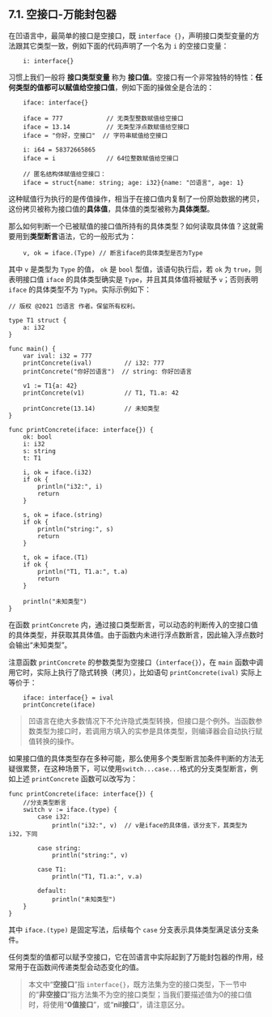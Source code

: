 ## 7.1. 空接口-万能封包器

在凹语言中，最简单的接口是空接口，既 `interface {}`，声明接口类型变量的方法跟其它类型一致，例如下面的代码声明了一个名为 `i` 的空接口变量：
```wa
    i: interface{}
```

习惯上我们一般将 **接口类型变量** 称为 **接口值**。空接口有一个非常独特的特性：**任何类型的值都可以赋值给空接口值**，例如下面的操做全是合法的：
```wa
    iface: interface{}

    iface = 777            // 无类型整数赋值给空接口
    iface = 13.14          // 无类型浮点数赋值给空接口
    iface = "你好，空接口"  // 字符串赋值给空接口

    i: i64 = 58372665865
    iface = i              // 64位整数赋值给空接口

    // 匿名结构体赋值给空接口：
    iface = struct{name: string; age: i32}{name: "凹语言", age: 1}
```

这种赋值行为执行的是传值操作，相当于在接口值内复制了一份原始数据的拷贝，这份拷贝被称为接口值的**具体值**，具体值的类型被称为**具体类型**。

那么如何判断一个已被赋值的接口值所持有的具体类型？如何读取具体值？这就需要用到**类型断言**语法，它的一般形式为：
```wa
    v, ok = iface.(Type) // 断言iface的具体类型是否为Type
```

其中 `v` 是类型为 `Type` 的值， `ok` 是 `bool` 型值，该语句执行后，若 `ok` 为 `true`，则表明接口值 `iface` 的具体类型确实是 `Type`，并且其具体值将被赋予 `v`；否则表明 `iface` 的具体类型不为 `Type`。实际示例如下：
```wa
// 版权 @2021 凹语言 作者。保留所有权利。

type T1 struct {
	a: i32
}

func main() {
	var ival: i32 = 777
	printConcrete(ival)         // i32: 777
	printConcrete("你好凹语言")  // string: 你好凹语言

	v1 := T1{a: 42}
	printConcrete(v1)           // T1, T1.a: 42

    printConcrete(13.14)        // 未知类型
}

func printConcrete(iface: interface{}) {
	ok: bool
	i: i32
	s: string
	t: T1

	i, ok = iface.(i32)
	if ok {
		println("i32:", i)
		return
	}

	s, ok = iface.(string)
	if ok {
		println("string:", s)
        return
	}

	t, ok = iface.(T1)
	if ok {
		println("T1, T1.a:", t.a)
        return
	}

    println("未知类型")
}
```

在函数 `printConcrete` 内，通过接口类型断言，可以动态的判断传入的空接口值的具体类型，并获取其具体值。由于函数内未进行浮点数断言，因此输入浮点数时会输出“未知类型”。

注意函数 `printConcrete` 的参数类型为空接口（`interface{}`），在 `main` 函数中调用它时，实际上执行了隐式转换（拷贝），比如语句 `printConcrete(ival)` 实际上等价于：
```wa
    iface: interface{} = ival
    printConcrete(iface)
```

> 凹语言在绝大多数情况下不允许隐式类型转换，但接口是个例外。当函数参数类型为接口时，若调用方填入的实参是具体类型，则编译器会自动执行赋值转换的操作。

如果接口值的具体类型存在多种可能，那么使用多个类型断言加条件判断的方法无疑很累赘，在这种场景下，可以使用`switch...case...`格式的分支类型断言，例如上述 `printConcrete` 函数可以改写为：
```wa
func printConcrete(iface: interface{}) {
	//分支类型断言
	switch v := iface.(type) {
		case i32:
			println("i32:", v)  // v是iface的具体值，该分支下，其类型为 i32，下同

		case string:
			println("string:", v)

		case T1:
			println("T1, T1.a:", v.a)

		default:
			println("未知类型")
	}
}
```

其中 `iface.(type)` 是固定写法，后续每个 `case` 分支表示具体类型满足该分支条件。

任何类型的值都可以赋予空接口，它在凹语言中实际起到了万能封包器的作用，经常用于在函数间传递类型会动态变化的值。

> 本文中“**空接口**”指 `interface{}`，既方法集为空的接口类型，下一节中的“**非空接口**”指方法集不为空的接口类型；当我们要描述值为0的接口值时，将使用“**0值接口**”，或“**nil接口**”，请注意区分。